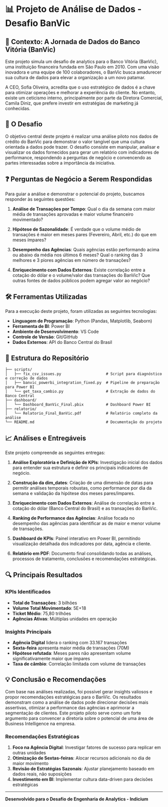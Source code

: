 # 📊 Projeto de Análise de Dados - Desafio BanVic

## 🏦 Contexto: A Jornada de Dados do Banco Vitória (BanVic)

Este projeto simula um desafio de analytics para o Banco Vitória (BanVic), uma instituição financeira fundada em São Paulo em 2010. Com uma visão inovadora e uma equipe de 100 colaboradores, o BanVic busca amadurecer sua cultura de dados para elevar a organização a um novo patamar.

A CEO, Sofia Oliveira, acredita que o uso estratégico de dados é a chave para otimizar operações e melhorar a experiência do cliente. No entanto, existe um ceticismo interno, principalmente por parte da Diretora Comercial, Camila Diniz, que prefere investir em estratégias de marketing já conhecidas.

## 🎯 O Desafio

O objetivo central deste projeto é realizar uma análise piloto nos dados de crédito do BanVic para demonstrar o valor tangível que uma cultura orientada a dados pode trazer. O desafio consiste em manipular, analisar e visualizar os dados fornecidos para gerar um relatório com indicadores de performance, respondendo a perguntas de negócio e convencendo as partes interessadas sobre a importância da iniciativa.

## ❓ Perguntas de Negócio a Serem Respondidas

Para guiar a análise e demonstrar o potencial do projeto, buscamos responder às seguintes questões:

1. **Análise de Transações por Tempo**: Qual o dia da semana com maior média de transações aprovadas e maior volume financeiro movimentado?

2. **Hipótese de Sazonalidade**: É verdade que o volume médio de transações é maior em meses pares (Fevereiro, Abril, etc.) do que em meses ímpares?

3. **Desempenho das Agências**: Quais agências estão performando acima ou abaixo da média nos últimos 6 meses? Qual o ranking das 3 melhores e 3 piores agências em número de transações?

4. **Enriquecimento com Dados Externos**: Existe correlação entre a cotação do dólar e o volume/valor das transações do BanVic? Que outras fontes de dados públicos podem agregar valor ao negócio?

## 🛠️ Ferramentas Utilizadas

Para a execução deste projeto, foram utilizadas as seguintes tecnologias:

- **Linguagem de Programação**: Python (Pandas, Matplotlib, Seaborn)
- **Ferramenta de BI**: Power BI
- **Ambiente de Desenvolvimento**: VS Code
- **Controle de Versão**: Git/GitHub
- **Dados Externos**: API do Banco Central do Brasil

## 📂 Estrutura do Repositório

```
├── scripts/
│   ├── fix_csv_issues.py                    # Script para diagnóstico e correção de dados
│   ├── banvic_powerbi_integration_fixed.py  # Pipeline de preparação para Power BI
│   └── get_taxa_cambio.py                   # Extração de dados do Banco Central
├── dashboard/
│   └── Dashboard_BanVic_Final.pbix          # Dashboard Power BI
├── relatorio/
│   └── Relatorio_Final_BanVic.pdf           # Relatório completo da análise
└── README.md                                # Documentação do projeto
```

## 📈 Análises e Entregáveis

Este projeto compreende as seguintes entregas:

1. **Análise Exploratória e Definição de KPIs**: Investigação inicial dos dados para entender sua estrutura e definir os principais indicadores de negócio.

2. **Construção da dim_dates**: Criação de uma dimensão de datas para permitir análises temporais robustas, como performance por dia da semana e validação da hipótese dos meses pares/ímpares.

3. **Enriquecimento com Dados Externos**: Análise de correlação entre a cotação do dólar (Banco Central do Brasil) e as transações do BanVic.

4. **Ranking de Performance das Agências**: Análise focada no desempenho das agências para identificar as de maior e menor volume de transações.

5. **Dashboard de KPIs**: Painel interativo em Power BI, permitindo visualização detalhada dos indicadores por data, agência e cliente.

6. **Relatório em PDF**: Documento final consolidando todas as análises, processos de tratamento, conclusões e recomendações estratégicas.

## 🔍 Principais Resultados

### KPIs Identificados
- **Total de Transações**: 3 bilhões
- **Volume Total Movimentado**: 5E+18
- **Ticket Médio**: 75,80 trilhões
- **Agências Ativas**: Múltiplas unidades em operação

### Insights Principais
- **Agência Digital** lidera o ranking com 33.167 transações
- **Sexta-feira** apresenta maior média de transações (70M)
- **Hipótese refutada**: Meses pares não apresentam volume significativamente maior que ímpares
- **Taxa de câmbio**: Correlação limitada com volume de transações

## 💡 Conclusão e Recomendações

Com base nas análises realizadas, foi possível gerar insights valiosos e propor recomendações estratégicas para o BanVic. Os resultados demonstram como a análise de dados pode direcionar decisões mais assertivas, otimizar a performance das agências e aprimorar a segmentação de clientes. Este projeto piloto serve como um forte argumento para convencer a diretoria sobre o potencial de uma área de Business Intelligence na empresa.

### Recomendações Estratégicas
1. **Foco na Agência Digital**: Investigar fatores de sucesso para replicar em outras unidades
2. **Otimização de Sextas-feiras**: Alocar recursos adicionais no dia de maior movimento
3. **Revisão de Estratégias Sazonais**: Ajustar planejamento baseado em dados reais, não suposições
4. **Investimento em BI**: Implementar cultura data-driven para decisões estratégicas

---

**Desenvolvido para o Desafio de Engenharia de Analytics - Indicium**